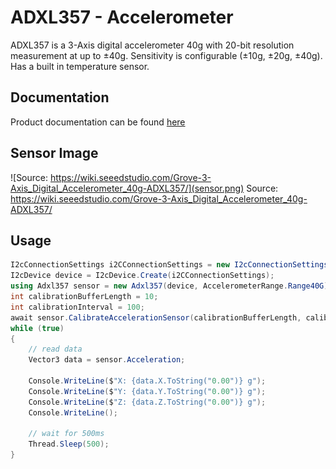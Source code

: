 # ADXL357 - Accelerometer

ADXL357 is a 3-Axis digital accelerometer 40g with 20-bit resolution measurement at up to ±40g.
Sensitivity is configurable (±10g, ±20g, ±40g).
Has a built in temperature sensor.

## Documentation

Product documentation can be found [here](https://www.analog.com/en/products/adxl357.html)

## Sensor Image

![Source: https://wiki.seeedstudio.com/Grove-3-Axis_Digital_Accelerometer_40g-ADXL357/](sensor.png)
Source: https://wiki.seeedstudio.com/Grove-3-Axis_Digital_Accelerometer_40g-ADXL357/

## Usage

```csharp
I2cConnectionSettings i2CConnectionSettings = new I2cConnectionSettings(1, Adxl357.DefaultI2CAddress);
I2cDevice device = I2cDevice.Create(i2CConnectionSettings);
using Adxl357 sensor = new Adxl357(device, AccelerometerRange.Range40G);
int calibrationBufferLength = 10;
int calibrationInterval = 100;
await sensor.CalibrateAccelerationSensor(calibrationBufferLength, calibrationInterval).ConfigureAwait(false);
while (true)
{
    // read data
    Vector3 data = sensor.Acceleration;

    Console.WriteLine($"X: {data.X.ToString("0.00")} g");
    Console.WriteLine($"Y: {data.Y.ToString("0.00")} g");
    Console.WriteLine($"Z: {data.Z.ToString("0.00")} g");
    Console.WriteLine();

    // wait for 500ms
    Thread.Sleep(500);
}
```
